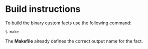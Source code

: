 # Build instructions

To build the binary custom facts use the following command:

```
$ make
```

The **Makefile** already defines the correct output name for the fact.
